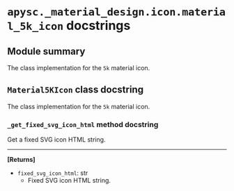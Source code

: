 # `apysc._material_design.icon.material_5k_icon` docstrings

## Module summary

The class implementation for the `5k` material icon.

## `Material5KIcon` class docstring

The class implementation for the `5k` material icon.

### `_get_fixed_svg_icon_html` method docstring

Get a fixed SVG icon HTML string.<hr>

**[Returns]**

- `fixed_svg_icon_html`: str
  - Fixed SVG icon HTML string.